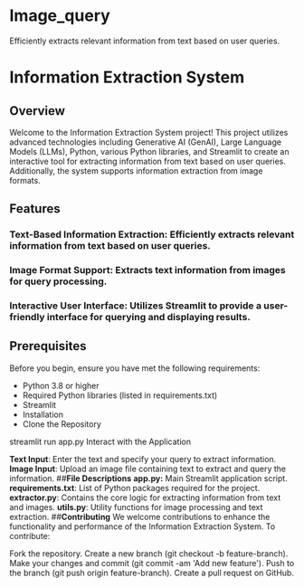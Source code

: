 # Image_query
Efficiently extracts relevant information from text based on user queries.


# Information Extraction System
## Overview
Welcome to the Information Extraction System project! This project utilizes advanced technologies including Generative AI (GenAI), Large Language Models (LLMs), Python, various Python libraries, and Streamlit to create an interactive tool for extracting information from text based on user queries. Additionally, the system supports information extraction from image formats.

## Features
### Text-Based Information Extraction: Efficiently extracts relevant information from text based on user queries.
### Image Format Support: Extracts text information from images for query processing.
### Interactive User Interface: Utilizes Streamlit to provide a user-friendly interface for querying and displaying results.
## Prerequisites
Before you begin, ensure you have met the following requirements:

- Python 3.8 or higher
- Required Python libraries (listed in requirements.txt)
- Streamlit
- Installation
- Clone the Repository

streamlit run app.py
Interact with the Application

**Text Input**: Enter the text and specify your query to extract information.
**Image Input**: Upload an image file containing text to extract and query the information.
##**File Descriptions**
**app.py:** Main Streamlit application script.
**requirements.txt**: List of Python packages required for the project.
**extractor.py**: Contains the core logic for extracting information from text and images.
**utils.py**: Utility functions for image processing and text extraction.
##**Contributing**
We welcome contributions to enhance the functionality and performance of the Information Extraction System. To contribute:

Fork the repository.
Create a new branch (git checkout -b feature-branch).
Make your changes and commit (git commit -am 'Add new feature').
Push to the branch (git push origin feature-branch).
Create a pull request on GitHub.
